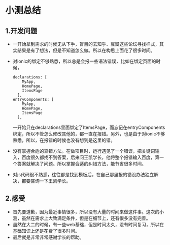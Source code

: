 #                                                                          小测总结​

## 1.开发问题

* 一开始拿到需求的时候无从下手，盲目的去知乎、豆瓣这些论坛寻找样式，其实结果是有了想法，但是不知道怎么做。所以在构思上面花了很多时间。

* 对ionic的绑定不够熟悉，所以总是会报一些语法错误，比如在绑定页面的时候，

  ```
  declarations: [
      MyApp,
      HomePage,
      ItemsPage
    ],
  entryComponents: [
      MyApp,
      HomePage,
      ItemsPage
    ],
  ```

  一开始只在declarations里面绑定了ItemsPage，而忘记在entryComponents绑定，所以不管怎么修改其他的，都一直在报错。另外，也是由于对ionic不够熟悉，所以，在报错的时候也没有想到是这里的错。

* 没有掌握合适的查错方法。在做项目时，运行遇见了一个错误，把关键词输入，百度很久都找不到答案，后来问王凯学长，他将整个报错输入百度，第一个答案就解决了问题。所以掌握合适的纠错方法，能节省很多时间。

* 对js代码很不熟悉，往往都是找到模板后，在自己那里报的错没办法独立解决，都要咨询一下王凯学长。

## 2.感受

* 首先要道歉，因为最近事情很多，所以没有大量的时间来做这件事。这次的小测，虽然在需求上大致满足条件，但是在细节上，还有很多没有完善。
* 虽然在大二的时候，有一些web基础，但是时间太久，没有时间复习，所以在基础知识上还是花费了很多时间。
* 最后就是非常非常感谢学长的帮助。

